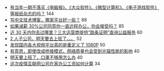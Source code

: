 - [有当年一期不落买《电脑报》、《大众软件》、《微型计算机》、《电子游戏软件》等报纸杂志的吗？](https://www.v2ex.com/t/643161) 144
- [写中文技术博客，哪家平台好一些？](https://www.v2ex.com/t/643126) 88
- [如果减薪 30%公司同意你一直远程办公，你会接受吗？](https://www.v2ex.com/t/643150) 85
- [近 30 天内你去过哪里？三大运营商提供“路条证明”查询公益服务](https://www.v2ex.com/t/643210) 60
- [2 人子公司，明天要去上班了。。。](https://www.v2ex.com/t/643251) 52
- [发现国内各大视频平台真的是重定义了 1080P](https://www.v2ex.com/t/643244) 50
- [有意思，即使改成桥接模式，网络质量也会受到光猫性能的影响](https://www.v2ex.com/t/643122) 40
- [明天要上班了，口罩不够用怎么办](https://www.v2ex.com/t/643193) 40
- [这次疫情互联网公司在家办公工资如何计算](https://www.v2ex.com/t/643176) 34